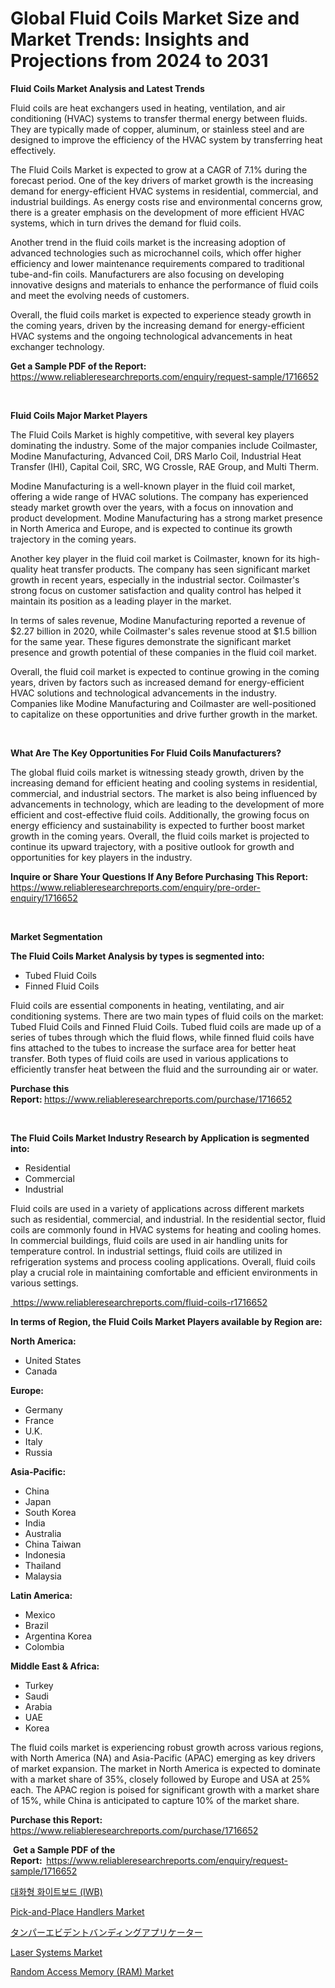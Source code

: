 <p><h1>Global Fluid Coils Market Size and Market Trends: Insights and Projections from 2024 to 2031</h1></p><p><strong>Fluid Coils Market Analysis and Latest Trends</strong></p>
<p><p>Fluid coils are heat exchangers used in heating, ventilation, and air conditioning (HVAC) systems to transfer thermal energy between fluids. They are typically made of copper, aluminum, or stainless steel and are designed to improve the efficiency of the HVAC system by transferring heat effectively.</p><p>The Fluid Coils Market is expected to grow at a CAGR of 7.1% during the forecast period. One of the key drivers of market growth is the increasing demand for energy-efficient HVAC systems in residential, commercial, and industrial buildings. As energy costs rise and environmental concerns grow, there is a greater emphasis on the development of more efficient HVAC systems, which in turn drives the demand for fluid coils.</p><p>Another trend in the fluid coils market is the increasing adoption of advanced technologies such as microchannel coils, which offer higher efficiency and lower maintenance requirements compared to traditional tube-and-fin coils. Manufacturers are also focusing on developing innovative designs and materials to enhance the performance of fluid coils and meet the evolving needs of customers.</p><p>Overall, the fluid coils market is expected to experience steady growth in the coming years, driven by the increasing demand for energy-efficient HVAC systems and the ongoing technological advancements in heat exchanger technology.</p></p>
<p><strong>Get a Sample PDF of the Report:&nbsp;</strong> <a href="https://www.reliableresearchreports.com/enquiry/request-sample/1716652">https://www.reliableresearchreports.com/enquiry/request-sample/1716652</a></p>
<p>&nbsp;</p>
<p><strong>Fluid Coils Major Market Players</strong></p>
<p><p>The Fluid Coils Market is highly competitive, with several key players dominating the industry. Some of the major companies include Coilmaster, Modine Manufacturing, Advanced Coil, DRS Marlo Coil, Industrial Heat Transfer (IHI), Capital Coil, SRC, WG Crossle, RAE Group, and Multi Therm.</p><p>Modine Manufacturing is a well-known player in the fluid coil market, offering a wide range of HVAC solutions. The company has experienced steady market growth over the years, with a focus on innovation and product development. Modine Manufacturing has a strong market presence in North America and Europe, and is expected to continue its growth trajectory in the coming years.</p><p>Another key player in the fluid coil market is Coilmaster, known for its high-quality heat transfer products. The company has seen significant market growth in recent years, especially in the industrial sector. Coilmaster's strong focus on customer satisfaction and quality control has helped it maintain its position as a leading player in the market.</p><p>In terms of sales revenue, Modine Manufacturing reported a revenue of $2.27 billion in 2020, while Coilmaster's sales revenue stood at $1.5 billion for the same year. These figures demonstrate the significant market presence and growth potential of these companies in the fluid coil market.</p><p>Overall, the fluid coil market is expected to continue growing in the coming years, driven by factors such as increased demand for energy-efficient HVAC solutions and technological advancements in the industry. Companies like Modine Manufacturing and Coilmaster are well-positioned to capitalize on these opportunities and drive further growth in the market.</p></p>
<p>&nbsp;</p>
<p><strong>What Are The Key Opportunities For Fluid Coils Manufacturers?</strong></p>
<p><p>The global fluid coils market is witnessing steady growth, driven by the increasing demand for efficient heating and cooling systems in residential, commercial, and industrial sectors. The market is also being influenced by advancements in technology, which are leading to the development of more efficient and cost-effective fluid coils. Additionally, the growing focus on energy efficiency and sustainability is expected to further boost market growth in the coming years. Overall, the fluid coils market is projected to continue its upward trajectory, with a positive outlook for growth and opportunities for key players in the industry.</p></p>
<p><strong>Inquire or Share Your Questions If Any Before Purchasing This Report:</strong> <a href="https://www.reliableresearchreports.com/enquiry/pre-order-enquiry/1716652">https://www.reliableresearchreports.com/enquiry/pre-order-enquiry/1716652</a></p>
<p>&nbsp;</p>
<p><strong>Market Segmentation</strong></p>
<p><strong>The Fluid Coils Market Analysis by types is segmented into:</strong></p>
<p><ul><li>Tubed Fluid Coils</li><li>Finned Fluid Coils</li></ul></p>
<p><p>Fluid coils are essential components in heating, ventilating, and air conditioning systems. There are two main types of fluid coils on the market: Tubed Fluid Coils and Finned Fluid Coils. Tubed fluid coils are made up of a series of tubes through which the fluid flows, while finned fluid coils have fins attached to the tubes to increase the surface area for better heat transfer. Both types of fluid coils are used in various applications to efficiently transfer heat between the fluid and the surrounding air or water.</p></p>
<p><strong>Purchase this Report:&nbsp;</strong><a href="https://www.reliableresearchreports.com/purchase/1716652">https://www.reliableresearchreports.com/purchase/1716652</a></p>
<p>&nbsp;</p>
<p><strong>The Fluid Coils Market Industry Research by Application is segmented into:</strong></p>
<p><ul><li>Residential</li><li>Commercial</li><li>Industrial</li></ul></p>
<p><p>Fluid coils are used in a variety of applications across different markets such as residential, commercial, and industrial. In the residential sector, fluid coils are commonly found in HVAC systems for heating and cooling homes. In commercial buildings, fluid coils are used in air handling units for temperature control. In industrial settings, fluid coils are utilized in refrigeration systems and process cooling applications. Overall, fluid coils play a crucial role in maintaining comfortable and efficient environments in various settings.</p></p>
<p><a href="https://www.reliableresearchreports.com/fluid-coils-r1716652">&nbsp;https://www.reliableresearchreports.com/fluid-coils-r1716652</a></p>
<p><strong>In terms of Region, the Fluid Coils Market Players available by Region are:</strong></p>
<p>
    <p> <strong> North America: </strong>
        <ul>
            <li>United States</li>
            <li>Canada</li>
        </ul>
        </p> 
    <p> <strong> Europe: </strong>
        <ul>
            <li>Germany</li>
            <li>France</li>
            <li>U.K.</li>
            <li>Italy</li>
            <li>Russia</li>
        </ul>
        </p> 
    <p> <strong> Asia-Pacific: </strong>
        <ul>
            <li>China</li>
            <li>Japan</li>
            <li>South Korea</li>
            <li>India</li>
            <li>Australia</li>
            <li>China Taiwan</li>
            <li>Indonesia</li>
            <li>Thailand</li>
            <li>Malaysia</li>
        </ul>
        </p> 
    <p> <strong> Latin America: </strong>
        <ul>
            <li>Mexico</li>
            <li>Brazil</li>
            <li>Argentina Korea</li>
            <li>Colombia</li>
        </ul>
        </p> 
    <p> <strong> Middle East & Africa: </strong>
        <ul>
            <li>Turkey</li>
            <li>Saudi</li>
            <li>Arabia</li>
            <li>UAE</li>
            <li>Korea</li>
        </ul>
    </p>
    </p>
<p><p>The fluid coils market is experiencing robust growth across various regions, with North America (NA) and Asia-Pacific (APAC) emerging as key drivers of market expansion. The market in North America is expected to dominate with a market share of 35%, closely followed by Europe and USA at 25% each. The APAC region is poised for significant growth with a market share of 15%, while China is anticipated to capture 10% of the market share.</p></p>
<p><strong>Purchase this Report: </strong><a href="https://www.reliableresearchreports.com/purchase/1716652">https://www.reliableresearchreports.com/purchase/1716652</a></p>
<p>&nbsp;<strong>Get a Sample PDF of the Report:&nbsp;&nbsp;</strong><a href="https://www.reliableresearchreports.com/enquiry/request-sample/1716652">https://www.reliableresearchreports.com/enquiry/request-sample/1716652</a></p>
<p><strong></strong></p>
<p><p><a href="https://github.com/Evans21Bill/Market-Research-Report-List-1/blob/main/2719499101523.md">대화형 화이트보드 (IWB)</a></p><p><a href="https://github.com/jerrycopelandthomaswsqd8q/Market-Research-Report-List-3/blob/main/pick-and-place-handlers-market.md">Pick-and-Place Handlers Market</a></p><p><a href="https://github.com/hilmi-2a/Market-Research-Report-List-2/blob/main/9560136107363.md">タンパーエビデントバンディングアプリケーター</a></p><p><a href="https://github.com/yoshih12/Market-Research-Report-List-3/blob/main/laser-systems-market.md">Laser Systems Market</a></p><p><a href="https://issuu.com/reportprime-2/docs/random-access-memory-ram-market-size-2030.pptx">Random Access Memory (RAM) Market</a></p></p>